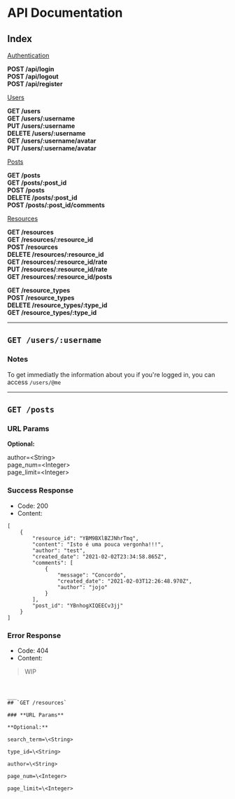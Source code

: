 # API Documentation


## Index

<ins>Authentication</ins>

**POST /api/login**<br/>
**POST /api/logout**<br/>
**POST /api/register**<br/>

<ins>Users</ins>

**GET /users**<br/>
**GET /users/:username**<br/>
**PUT /users/:username**<br/>
**DELETE /users/:username**<br/>
**GET /users/:username/avatar**<br/>
**PUT /users/:username/avatar**<br/>

<ins>Posts</ins>

**GET /posts**<br/>
**GET /posts/:post_id**<br/>
**POST /posts**<br/>
**DELETE /posts/:post_id**<br/>
**POST /posts/:post_id/comments**<br/>

<ins>Resources</ins>

**GET /resources**<br/>
**GET /resources/:resource_id**<br/>
**POST /resources**<br/>
**DELETE /resources/:resource_id**<br/>
**GET /resources/:resource_id/rate**<br/>
**PUT /resources/:resource_id/rate**<br/>
**GET /resources/:resource_id/posts**<br/>

**GET /resource_types**<br/>
**POST /resource_types**<br/>
**DELETE /resource_types/:type_id**<br/>
**GET /resource_types/:type_id**<br/>

___
## `GET /users/:username`

### **Notes**
To get immediatly the information about you if you're logged in, you can access `/users/@me`
___
## `GET /posts`

### **URL Params**

**Optional:**

author=\<String> <br/>
page_num=\<Integer> <br/>
page_limit=\<Integer> <br/>

### **Success Response**

- Code: 200
- Content:
```
[
    {
        "resource_id": "YBM9BXlBZJNhrTmq",
        "content": "Isto é uma pouca vergonha!!!",
        "author": "test",
        "created_date": "2021-02-02T23:34:58.865Z",
        "comments": [
            {
                "message": "Concordo",
                "created_date": "2021-02-03T12:26:48.970Z",
                "author": "jojo"
            }
        ],
        "post_id": "YBnhogXIQEECv3jj"
    }
]
```

### **Error Response**
- Code: 404
- Content:
> WIP
```


___
## `GET /resources`

### **URL Params**

**Optional:**

search_term=\<String>

type_id=\<String>

author=\<String>

page_num=\<Integer>

page_limit=\<Integer>